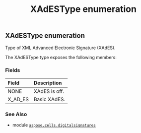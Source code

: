 ﻿---
title: XAdESType enumeration
second_title: Aspose.Cells for Python via .NET API References
description: 
type: docs
weight: 30
url: /aspose.cells.digitalsignatures/xadestype/
is_root: false
---

## XAdESType enumeration

Type of XML Advanced Electronic Signature (XAdES).



The XAdESType type exposes the following members:

### Fields
| Field | Description |
| :- | :- |
| NONE | XAdES is off. |
| X_AD_ES | Basic XAdES. |



### See Also
* module [`aspose.cells.digitalsignatures`](..)
